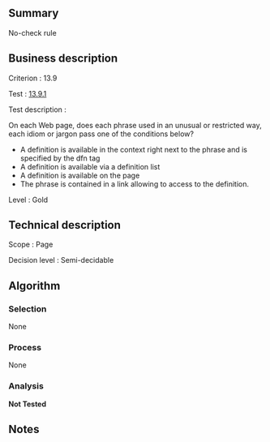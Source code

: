 ## Summary

No-check rule

## Business description

Criterion : 13.9

Test : [13.9.1](http://www.accessiweb.org/index.php/accessiweb-22-english-version.html#test-13-9-1)

Test description :

 On each Web page, does each phrase used in an unusual or restricted way, each idiom or jargon pass one of the conditions below? 

 * A definition is available in the context right next to the phrase and is specified by the dfn tag
 * A definition is available via a definition list
 * A definition is available on the page
 * The phrase is contained in a link allowing to access to the definition.
 

Level : Gold 

## Technical description

Scope : Page

Decision level : Semi-decidable

## Algorithm

### Selection

None

### Process

None

### Analysis

**Not Tested**

## Notes

